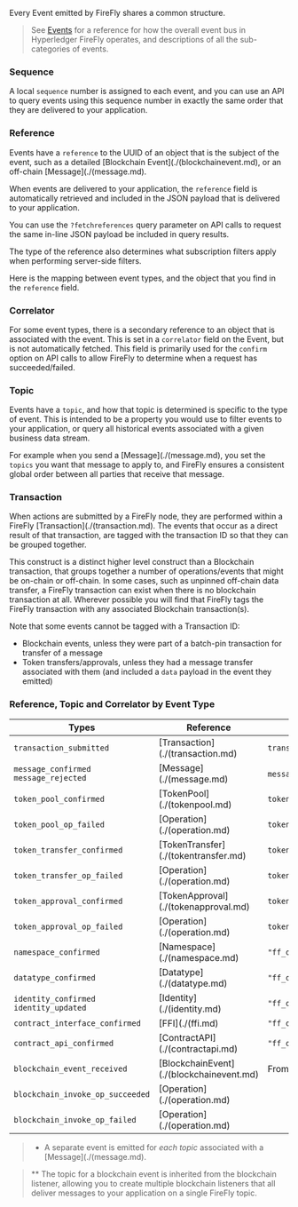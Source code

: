 Every Event emitted by FireFly shares a common structure.

> See [Events](../events.html) for a reference for how the overall event bus
in Hyperledger FireFly operates, and descriptions of all the sub-categories
of events.

### Sequence

A local `sequence` number is assigned to each event, and you can
use an API to query events using this sequence number in exactly the same
order that they are delivered to your application.

### Reference

Events have a `reference` to the UUID of an object that is the subject of the event,
such as a detailed [Blockchain Event](./(blockchainevent.md), or an off-chain
[Message](./(message.md).

When events are delivered to your application, the `reference` field is
automatically retrieved and included in the JSON payload
that is delivered to your application.

You can use the `?fetchreferences` query parameter on API calls to request the same
in-line JSON payload be included in query results.

The type of the reference also determines what subscription filters apply
when performing server-side filters.

Here is the mapping between event types, and the object that you find in
the `reference` field.

### Correlator

For some event types, there is a secondary reference to an object that is
associated with the event. This is set in a `correlator` field on the 
Event, but is not automatically fetched. This field is primarily used
for the `confirm` option on API calls to allow FireFly to determine
when a request has succeeded/failed.

### Topic

Events have a `topic`, and how that topic is determined is specific to
the type of event. This is intended to be a property you would use to
filter events to your application, or query all historical events
associated with a given business data stream.

For example when you send a [Message](./(message.md), you set the `topics`
you want that message to apply to, and FireFly ensures a consistent global
order between all parties that receive that message.

### Transaction

When actions are submitted by a FireFly node, they are performed
within a FireFly [Transaction](./(transaction.md). The events that occur
as a direct result of that transaction, are tagged with the transaction
ID so that they can be grouped together.

This construct is a distinct higher level construct than a Blockchain
transaction, that groups together a number of operations/events that
might be on-chain or off-chain. In some cases, such as unpinned off-chain
data transfer, a FireFly transaction can exist when there is no
blockchain transaction at all.
Wherever possible you will find that FireFly tags the FireFly transaction
with any associated Blockchain transaction(s).

Note that some events cannot be tagged with a Transaction ID:

- Blockchain events, unless they were part of a batch-pin transaction
  for transfer of a message
- Token transfers/approvals, unless they had a message transfer associated
  with them (and included a `data` payload in the event they emitted)

### Reference, Topic and Correlator by Event Type

| Types                                       | Reference                            | Topic                       | Correlator              |
|---------------------------------------------|--------------------------------------|-----------------------------|-------------------------|
| `transaction_submitted`                     | [Transaction](./(transaction.md)         | `transaction.type`          |                         |
| `message_confirmed`<br/>`message_rejected`  | [Message](./(message.md)                 | `message.header.topics[i]`* | `message.header.cid`    |
| `token_pool_confirmed`                      | [TokenPool](./(tokenpool.md)             | `tokenPool.id`              |                         |
| `token_pool_op_failed`                      | [Operation](./(operation.md)             | `tokenPool.id`              | `tokenPool.id`          |
| `token_transfer_confirmed`                  | [TokenTransfer](./(tokentransfer.md)     | `tokenPool.id`              |                         |
| `token_transfer_op_failed`                  | [Operation](./(operation.md)             | `tokenPool.id`              | `tokenTransfer.localId` |
| `token_approval_confirmed`                  | [TokenApproval](./(tokenapproval.md)     | `tokenPool.id`              |                         |
| `token_approval_op_failed`                  | [Operation](./(operation.md)             | `tokenPool.id`              | `tokenApproval.localId` |
| `namespace_confirmed`                       | [Namespace](./(namespace.md)             | `"ff_definition"`           |                         |
| `datatype_confirmed`                        | [Datatype](./(datatype.md)               | `"ff_definition"`           |                         |
| `identity_confirmed`<br/>`identity_updated` | [Identity](./(identity.md)               | `"ff_definition"`           |                         |
| `contract_interface_confirmed`              | [FFI](./(ffi.md)                         | `"ff_definition"`           |                         |
| `contract_api_confirmed`                    | [ContractAPI](./(contractapi.md)         | `"ff_definition"`           |                         |
| `blockchain_event_received`                 | [BlockchainEvent](./(blockchainevent.md) | From listener **            |                         |
| `blockchain_invoke_op_succeeded`            | [Operation](./(operation.md)             |                             |                         |
| `blockchain_invoke_op_failed`               | [Operation](./(operation.md)             |                             |                         |

> * A separate event is emitted for _each topic_ associated with a [Message](./(message.md).

> ** The topic for a blockchain event is inherited from the blockchain listener,
>    allowing you to create multiple blockchain listeners that all deliver messages
>    to your application on a single FireFly topic.
